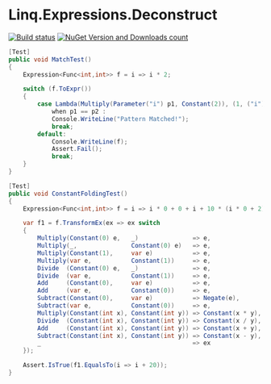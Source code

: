 ﻿# Linq.Expressions.Deconstruct


[![Build status](https://ci.appveyor.com/api/projects/status/j4dym9acp0i9aau0/branch/master?svg=true)](https://ci.appveyor.com/project/igor-tkachev/linq-expressions-deconstruct/branch/master) [![NuGet Version and Downloads count](https://buildstats.info/nuget/Linq.Expressions.Deconstruct)](https://www.nuget.org/packages/Linq.Expressions.Deconstruct/)


```c#
[Test]
public void MatchTest()
{
    Expression<Func<int,int>> f = i => i * 2;

    switch (f.ToExpr())
    {
        case Lambda(Multiply(Parameter("i") p1, Constant(2)), (1, ("i") p2))
            when p1 == p2 :
            Console.WriteLine("Pattern Matched!");
            break;
        default:
            Console.WriteLine(f);
            Assert.Fail();
            break;
    }
}
```


```c#
[Test]
public void ConstantFoldingTest()
{
    Expression<Func<int,int>> f = i => i * 0 + 0 + i + 10 * (i * 0 + 2);

    var f1 = f.TransformEx(ex => ex switch
    {
        Multiply(Constant(0) e,   _)               => e,               // 0 * e => 0
        Multiply(_,               Constant(0) e)   => e,               // e * 0 => 0
        Multiply(Constant(1),     var e)           => e,               // 1 * e => e
        Multiply(var e,           Constant(1))     => e,               // e * 1 => e
        Divide  (Constant(0) e,   _)               => e,               // 0 / e => 0
        Divide  (var e,           Constant(1))     => e,               // e / 1 => e
        Add     (Constant(0),     var e)           => e,               // 0 + e => e
        Add     (var e,           Constant(0))     => e,               // e + 0 => e
        Subtract(Constant(0),     var e)           => Negate(e),       // 0 - e => -e
        Subtract(var e,           Constant(0))     => e,               // e - 0 => e
        Multiply(Constant(int x), Constant(int y)) => Constant(x * y), // x * y => e
        Divide  (Constant(int x), Constant(int y)) => Constant(x / y), // x / y => e
        Add     (Constant(int x), Constant(int y)) => Constant(x + y), // x + y => e
        Subtract(Constant(int x), Constant(int y)) => Constant(x - y), // x - y => e
        _                                          => ex
    });

    Assert.IsTrue(f1.EqualsTo(i => i + 20));
}
```

